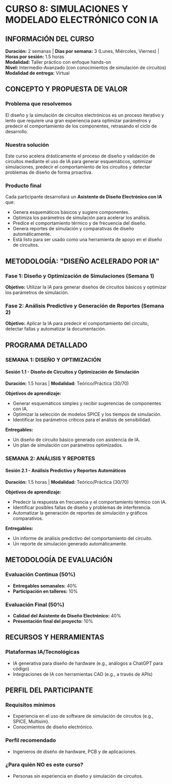 
# CURSO 8: SIMULACIONES Y MODELADO ELECTRÓNICO CON IA

## **INFORMACIÓN DEL CURSO**

**Duración:** 2 semanas | **Días por semana:** 3 (Lunes, Miércoles, Viernes) | **Horas por sesión:** 1.5 horas  
**Modalidad:** Taller práctico con enfoque hands-on  
**Nivel:** Intermedio-Avanzado (con conocimientos de simulación de circuitos)
**Modalidad de entrega:** Virtual

## **CONCEPTO Y PROPUESTA DE VALOR**

### **Problema que resolvemos**
El diseño y la simulación de circuitos electrónicos es un proceso iterativo y lento que requiere una gran experiencia para optimizar parámetros y predecir el comportamiento de los componentes, retrasando el ciclo de desarrollo.

### **Nuestra solución**
Este curso acelera drásticamente el proceso de diseño y validación de circuitos mediante el uso de IA para generar esquemáticos, optimizar simulaciones, predecir el comportamiento de los circuitos y detectar problemas de diseño de forma proactiva.

### **Producto final**
Cada participante desarrollará un **Asistente de Diseño Electrónico con IA** que:

- Genera esquemáticos básicos y sugiere componentes.
- Optimiza los parámetros de simulación para acelerar los análisis.
- Predice el comportamiento térmico y de frecuencia del diseño.
- Genera reportes de simulación y comparativas de diseño automáticamente.
- Está listo para ser usado como una herramienta de apoyo en el diseño de circuitos.

## **METODOLOGÍA: "DISEÑO ACELERADO POR IA"**

### **Fase 1: Diseño y Optimización de Simulaciones (Semana 1)**
**Objetivo:** Utilizar la IA para generar diseños de circuitos básicos y optimizar los parámetros de simulación.

### **Fase 2: Análisis Predictivo y Generación de Reportes (Semana 2)**
**Objetivo:** Aplicar la IA para predecir el comportamiento del circuito, detectar fallas y automatizar la documentación.

## **PROGRAMA DETALLADO**

### **SEMANA 1: DISEÑO Y OPTIMIZACIÓN**

#### **Sesión 1.1 - Diseño de Circuitos y Optimización de Simulación**
**Duración:** 1.5 horas | **Modalidad:** Teórico/Práctica (30/70)

**Objetivos de aprendizaje:**
- Generar esquemáticos simples y recibir sugerencias de componentes con IA.
- Optimizar la selección de modelos SPICE y los tiempos de simulación.
- Identificar los parámetros críticos para el análisis de sensibilidad.

**Entregables:**
- Un diseño de circuito básico generado con asistencia de IA.
- Un plan de simulación con parámetros optimizados.

### **SEMANA 2: ANÁLISIS Y REPORTES**

#### **Sesión 2.1 - Análisis Predictivo y Reportes Automáticos**
**Duración:** 1.5 horas | **Modalidad:** Teórico/Práctica (30/70)

**Objetivos de aprendizaje:**
- Predecir la respuesta en frecuencia y el comportamiento térmico con IA.
- Identificar posibles fallas de diseño y problemas de interferencia.
- Automatizar la generación de reportes de simulación y gráficos comparativos.

**Entregables:**
- Un informe de análisis predictivo del comportamiento del circuito.
- Un reporte de simulación generado automáticamente.

## **METODOLOGÍA DE EVALUACIÓN**

### **Evaluación Continua (50%)**
- **Entregables semanales:** 40%
- **Participación en talleres:** 10%

### **Evaluación Final (50%)**
- **Calidad del Asistente de Diseño Electrónico:** 40%
- **Presentación final del proyecto:** 10%

## **RECURSOS Y HERRAMIENTAS**

### **Plataformas IA/Tecnológicas**
- IA generativa para diseño de hardware (e.g., análogos a ChatGPT para código)
- Integraciones de IA con herramientas CAD (e.g., a través de APIs)

## **PERFIL DEL PARTICIPANTE**

### **Requisitos mínimos**
- Experiencia en el uso de software de simulación de circuitos (e.g., SPICE, Multisim).
- Conocimientos de diseño electrónico.

### **Perfil recomendado**
- Ingenieros de diseño de hardware, PCB y de aplicaciones.

### **¿Para quién NO es este curso?**
- Personas sin experiencia en diseño y simulación de circuitos.
